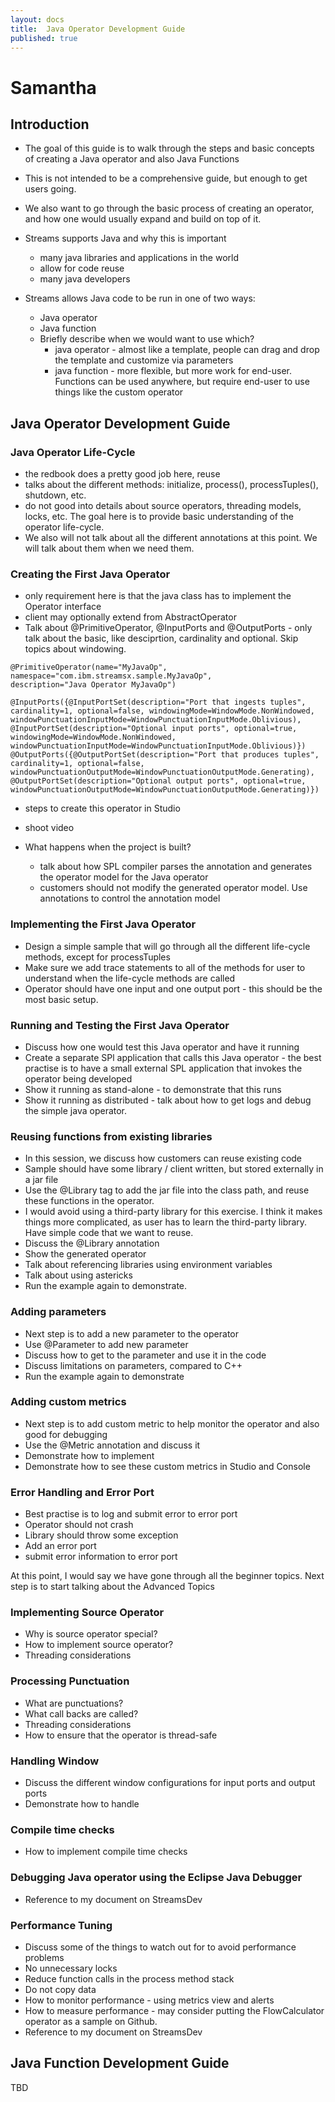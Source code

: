 ```yaml
---
layout: docs
title:  Java Operator Development Guide
published: true
---
```


# Samantha

## Introduction

* The goal of this guide is to walk through the steps and basic concepts of creating a Java operator and also Java Functions
* This is not intended to be a comprehensive guide, but enough to get users going.
* We also want to go through the basic process of creating an operator, and how one would usually expand and build on top of it.

* Streams supports Java and why this is important 
    * many java libraries and applications in the world
    * allow for code reuse
    * many java developers
    
* Streams allows Java code to be run in one of two ways:
    * Java operator
    * Java function
    * Briefly describe when we would want to use which?
        * java operator - almost like a template, people can drag and drop the template and customize via parameters
        * java function - more flexible, but more work for end-user.  Functions can be used anywhere, but require end-user to use things like the custom operator
        
## Java Operator Development Guide

### Java Operator Life-Cycle

* the redbook does a pretty good job here, reuse 
* talks about the different methods:  initialize, process(), processTuples(), shutdown, etc.
* do not good into details about source operators, threading models, locks, etc.  The goal here is to provide basic understanding of the operator life-cycle.
* We also will not talk about all the different annotations at this point.  We will talk about them when we need them.

### Creating the First Java Operator

* only requirement here is that the java class has to implement the Operator interface
* client may optionally extend from AbstractOperator
* Talk about @PrimitiveOperator, @InputPorts and @OutputPorts - only talk about the basic, like desciprtion, cardinality and optional.  Skip topics about windowing.

```
@PrimitiveOperator(name="MyJavaOp", namespace="com.ibm.streamsx.sample.MyJavaOp",
description="Java Operator MyJavaOp")
```
```
@InputPorts({@InputPortSet(description="Port that ingests tuples", cardinality=1, optional=false, windowingMode=WindowMode.NonWindowed, windowPunctuationInputMode=WindowPunctuationInputMode.Oblivious), @InputPortSet(description="Optional input ports", optional=true, windowingMode=WindowMode.NonWindowed, windowPunctuationInputMode=WindowPunctuationInputMode.Oblivious)})
@OutputPorts({@OutputPortSet(description="Port that produces tuples", cardinality=1, optional=false, windowPunctuationOutputMode=WindowPunctuationOutputMode.Generating), @OutputPortSet(description="Optional output ports", optional=true, windowPunctuationOutputMode=WindowPunctuationOutputMode.Generating)})
```

* steps to create this operator in Studio 
* shoot video

* What happens when the project is built?
   * talk about how SPL compiler parses the annotation and generates the operator model for the Java operator
   * customers should not modify the generated operator model.  Use annotations to control the annotation model
   
### Implementing the First Java Operator

* Design a simple sample that will go through all the different life-cycle methods, except for processTuples
* Make sure we add trace statements to all of the methods for user to understand when the life-cycle methods are called
* Operator should have one input and one output port - this should be the most basic setup.

### Running and Testing the First Java Operator

* Discuss how one would test this Java operator and have it running
* Create a separate SPl application that calls this Java operator - the best practise is to have a small external SPL application that invokes the operator being developed
* Show it running as stand-alone - to demonstrate that this runs
* Show it running as distributed - talk about how to get logs and debug the simple java operator.   

### Reusing functions from existing libraries

* In this session, we discuss how customers can reuse existing code
* Sample should have some library / client written, but stored externally in a jar file
* Use the @Library tag to add the jar file into the class path, and reuse these functions in the operator.
* I would avoid using a third-party library for this exercise.  I think it makes things more complicated, as user has to learn the third-party library.  Have simple code that we want to reuse.
* Discuss the @Library annotation
* Show the generated operator
* Talk about referencing libraries using environment variables
* Talk about using astericks
* Run the example again to demonstrate.

### Adding parameters

* Next step is to add a new parameter to the operator
* Use @Parameter to add new parameter
* Discuss how to get to the parameter and use it in the code
* Discuss limitations on parameters, compared to C++
* Run the example again to demonstrate

### Adding custom metrics

* Next step is to add custom metric to help monitor the operator and also good for debugging
* Use the @Metric annotation and discuss it
* Demonstrate how to implement
* Demonstrate how to see these custom metrics in Studio and Console

### Error Handling and Error Port

* Best practise is to log and submit error to error port
* Operator should not crash
* Library should throw some exception
* Add an error port
* submit error information to error port

At this point, I would say we have gone through all the beginner topics.  Next step is to start talking about the Advanced Topics

### Implementing Source Operator
* Why is source operator special?
* How to implement source operator?
* Threading considerations

### Processing Punctuation

* What are punctuations?
* What call backs are called?
* Threading considerations
* How to ensure that the operator is thread-safe

### Handling Window

* Discuss the different window configurations for input ports and output ports
* Demonstrate how to handle
   
### Compile time checks
* How to implement compile time checks

### Debugging Java operator using the Eclipse Java Debugger
* Reference to my document on StreamsDev

### Performance Tuning
* Discuss some of the things to watch out for to avoid performance problems
* No unnecessary locks
* Reduce function calls in the process method stack
* Do not copy data
* How to monitor performance - using metrics view and alerts
* How to measure performance - may consider putting the FlowCalculator operator as a sample on Github.
* Reference to my document on StreamsDev

## Java Function Development Guide       

TBD
    
